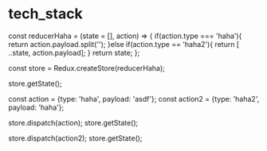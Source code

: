 # tech_stack
const reducerHaha = (state = [], action) => {
  if(action.type === 'haha'){
    return action.payload.split('');
  }else if(action.type == 'haha2'){
    return [ ..state, action.payload];
  }
  return state;
};

const store = Redux.createStore(reducerHaha);

store.getState();

const action = {type: 'haha', payload: 'asdf'};
const action2 = {type: 'haha2', payload: 'haha'};

store.dispatch(action);
store.getState();

store.dispatch(action2);
store.getState();
